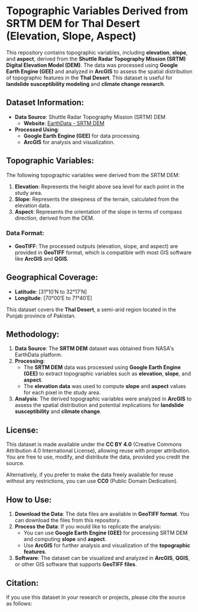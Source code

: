 # Topographic Variables Derived from SRTM DEM for Thal Desert (Elevation, Slope, Aspect)

This repository contains topographic variables, including **elevation**, **slope**, and **aspect**, derived from the **Shuttle Radar Topography Mission (SRTM)** **Digital Elevation Model (DEM)**. The data was processed using **Google Earth Engine (GEE)** and analyzed in **ArcGIS** to assess the spatial distribution of topographic features in the **Thal Desert**. This dataset is useful for **landslide susceptibility modeling** and **climate change research**.

## Dataset Information:
- **Data Source**: Shuttle Radar Topography Mission (SRTM) DEM
  - **Website**: [EarthData - SRTM DEM](https://www.earthdata.nasa.gov/data/catalog)
- **Processed Using**:
  - **Google Earth Engine (GEE)** for data processing.
  - **ArcGIS** for analysis and visualization.
  
## Topographic Variables:
The following topographic variables were derived from the SRTM DEM:
1. **Elevation**: Represents the height above sea level for each point in the study area.
2. **Slope**: Represents the steepness of the terrain, calculated from the elevation data.
3. **Aspect**: Represents the orientation of the slope in terms of compass direction, derived from the DEM.

### Data Format:
- **GeoTIFF**: The processed outputs (elevation, slope, and aspect) are provided in **GeoTIFF** format, which is compatible with most GIS software like **ArcGIS** and **QGIS**.

## Geographical Coverage:
- **Latitude**: [31°10′N to 32°17′N]
- **Longitude**: [70°00′E to 71°40′E]
  
This dataset covers the **Thal Desert**, a semi-arid region located in the Punjab province of Pakistan.

## Methodology:
1. **Data Source**: The **SRTM DEM** dataset was obtained from NASA's EarthData platform.
2. **Processing**:
   - The **SRTM DEM** data was processed using **Google Earth Engine (GEE)** to extract topographic variables such as **elevation**, **slope**, and **aspect**.
   - The **elevation data** was used to compute **slope** and **aspect** values for each pixel in the study area.
3. **Analysis**: The derived topographic variables were analyzed in **ArcGIS** to assess the spatial distribution and potential implications for **landslide susceptibility** and **climate change**.

## License:
This dataset is made available under the **CC BY 4.0** (Creative Commons Attribution 4.0 International License), allowing reuse with proper attribution. You are free to use, modify, and distribute the data, provided you credit the source.

Alternatively, if you prefer to make the data freely available for reuse without any restrictions, you can use **CC0** (Public Domain Dedication).

## How to Use:
1. **Download the Data**: The data files are available in **GeoTIFF format**. You can download the files from this repository.
2. **Process the Data**: If you would like to replicate the analysis:
   - You can use **Google Earth Engine (GEE)** for processing SRTM DEM and computing **slope** and **aspect**.
   - Use **ArcGIS** for further analysis and visualization of the **topographic features**.
3. **Software**: The dataset can be visualized and analyzed in **ArcGIS**, **QGIS**, or other GIS software that supports **GeoTIFF files**.

## Citation:
If you use this dataset in your research or projects, please cite the source as follows:
